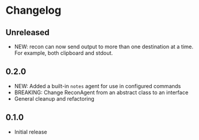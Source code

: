 # Changelog

## Unreleased

- NEW: recon can now send output to more than one destination at a time. For example, both clipboard and stdout.

## 0.2.0

- NEW: Added a built-in `notes` agent for use in configured commands
- BREAKING: Change ReconAgent from an abstract class to an interface
- General cleanup and refactoring

## 0.1.0

- Initial release